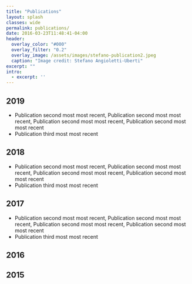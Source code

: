 ```yaml
---
title: "Publications"
layout: splash
classes: wide
permalink: publications/
date: 2016-03-23T11:48:41-04:00
header:
  overlay_color: "#000"
  overlay_filter: "0.2"
  overlay_image: /assets/images/stefano-publication2.jpeg
  caption: "Image credit: Stefano Angioletti-Uberti"
excerpt: ""
intro: 
  - excerpt: ''
---
```



## 2019
   * Publication second most most recent, Publication second most most recent, Publication second most most recent, Publication second most most recent
   * Publication third most most recent

## 2018
   * Publication second most most recent, Publication second most most recent, Publication second most most recent, Publication second most most recent
   * Publication third most most recent
   
## 2017
   * Publication second most most recent, Publication second most most recent, Publication second most most recent, Publication second most most recent
   * Publication third most most recent

## 2016

## 2015




